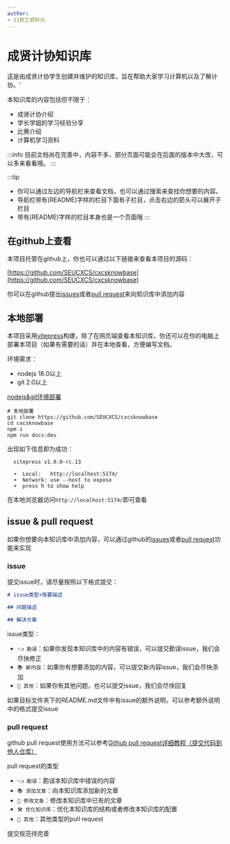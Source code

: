 ```yaml
---
author: 
- 21软工郑钤元
---
```

# 成贤计协知识库

这是由成贤计协学生创建并维护的知识库，旨在帮助大家学习计算机以及了解计协。‘

本知识库的内容包括但不限于：
- 成贤计协介绍
- 学长学姐的学习经验分享
- 比赛介绍
- 计算机学习资料


:::info
目前文档尚在完善中，内容不多，部分页面可能会在后面的版本中大改，可以多来看看哦。
:::

<!-- TODO:待完善的文案 -->

:::tip
- 你可以通过左边的导航栏来查看文档，也可以通过搜索来查找你想要的内容。
- 导航栏带有(README)字样的栏目下面有子栏目，点击右边的箭头可以展开子栏目
- 带有(README)字样的栏目本身也是一个页面哦
:::


## 在github上查看

本项目托管在github上，你也可以通过以下链接来查看本项目的源码：

[https://github.com/SEUCXCS/cxcsknowbase](https://github.com/SEUCXCS/cxcsknowbase)

你可以在github提出[issues](https://github.com/SEUCXCS/cxcsknowbase/issues)或者[pull request](https://github.com/SEUCXCS/cxcsknowbase/pulls)来向知识库中添加内容

## 本地部署

本项目采用[vitepress](https://vitepress.vuejs.org/)构建，除了在网页端查看本知识库，你还可以在你的电脑上部署本项目（如果有需要的话）并在本地查看，方便编写文档。

环境需求：
- nodejs 18.0以上
- git 2.0以上

[nodejs&git环境部署](/docs/nodejs环境搭建)

```shell
# 本地部署
git clone https://github.com/SEUCXCS/cxcsknowbase
cd cxcsknowbase
npm i
npm run docs:dev
```

出现如下信息即为成功：

```shell
  vitepress v1.0.0-rc.13

  ➜  Local:   http://localhost:5174/
  ➜  Network: use --host to expose
  ➜  press h to show help
```

在本地浏览器访问`http://localhost:5174/`即可查看


## issue & pull request

如果你想要向本知识库中添加内容，可以通过github的[issues](https://github.com/SEUCXCS/cxcsknowbase/issues)或者[pull request](https://github.com/SEUCXCS/cxcsknowbase/pulls)功能来实现

### issue

提交issue时，请尽量按照以下格式提交：

```markdown
# issue类型+简要描述

## 问题描述

## 解决方案
```

issue类型：
- `👈 勘误`：如果你发现本知识库中的内容有错误，可以提交勘误issue，我们会尽快修正
- `📚 新内容`：如果你有想要添加的内容，可以提交新内容issue，我们会尽快添加
- `🚩 其他`：如果你有其他问题，也可以提交issue，我们会尽快回复

如果目标文件夹下的README.md文件中有issue的额外说明，可以参考额外说明中的格式提交issue

### pull request

github pull request使用方法可以参考[Github pull request详细教程（提交代码到他人仓库）](https://blog.csdn.net/CY2333333/article/details/113731490)

pull request的类型
- `👈 勘误`：勘误本知识库中错误的内容
- `📚 添加文章`：向本知识库添加新的文章
- `📖 修改文章`：修改本知识库中已有的文章
- `🛠️ 优化知识库`：优化本知识库的结构或者修改本知识库的配置
- `🚩 其他`：其他类型的pull request

<!-- 👈👉🎉✨🎈🔧💡📚📖📗📘📙📓📒📃📜📄📑📰📕✒️✏️🖍️🛠️⚒️📌📍🚨🚩⭐⚡❌✅⚠️💲 -->
提交规范待完善
<!-- TODO -->